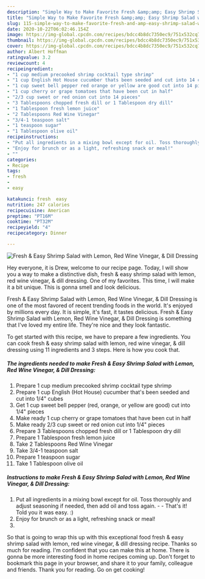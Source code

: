 ```yaml
---
description: "Simple Way to Make Favorite Fresh &amp;amp; Easy Shrimp Salad with Lemon, Red Wine Vinegar, &amp;amp; Dill Dressing"
title: "Simple Way to Make Favorite Fresh &amp;amp; Easy Shrimp Salad with Lemon, Red Wine Vinegar, &amp;amp; Dill Dressing"
slug: 115-simple-way-to-make-favorite-fresh-and-amp-easy-shrimp-salad-with-lemon-red-wine-vinegar-and-amp-dill-dressing
date: 2020-10-22T06:02:46.154Z
image: https://img-global.cpcdn.com/recipes/bdcc4b8dc7350ec9/751x532cq70/fresh-easy-shrimp-salad-with-lemon-red-wine-vinegar-dill-dressing-recipe-main-photo.jpg
thumbnail: https://img-global.cpcdn.com/recipes/bdcc4b8dc7350ec9/751x532cq70/fresh-easy-shrimp-salad-with-lemon-red-wine-vinegar-dill-dressing-recipe-main-photo.jpg
cover: https://img-global.cpcdn.com/recipes/bdcc4b8dc7350ec9/751x532cq70/fresh-easy-shrimp-salad-with-lemon-red-wine-vinegar-dill-dressing-recipe-main-photo.jpg
author: Albert Hoffman
ratingvalue: 3.2
reviewcount: 4
recipeingredient:
- "1 cup medium precooked shrimp cocktail type shrimp"
- "1 cup English Hot House cucumber thats been seeded and cut into 14 cubes"
- "1 cup sweet bell pepper red orange or yellow are good cut into 14 pieces"
- "1 cup cherry or grape tomatoes that have been cut in half"
- "2/3 cup sweet or red onion cut into 14 pieces"
- "3 Tablespoons chopped fresh dill or 1 Tablespoon dry dill"
- "1 Tablespoon fresh lemon juice"
- "2 Tablespoons Red Wine Vinegar"
- "3/4-1 teaspoon salt"
- "1 teaspoon sugar"
- "1 Tablespoon olive oil"
recipeinstructions:
- "Put all ingredients in a mixing bowl except for oil. Toss thoroughly and adjust seasoning if needed, then add oil and toss again.  That&#39;s it! Told you it was easy. :)"
- "Enjoy for brunch or as a light, refreshing snack or meal!"
- ""
categories:
- Recipe
tags:
- fresh
- 
- easy

katakunci: fresh  easy 
nutrition: 247 calories
recipecuisine: American
preptime: "PT16M"
cooktime: "PT32M"
recipeyield: "4"
recipecategory: Dinner

---
```



![Fresh &amp; Easy Shrimp Salad with Lemon, Red Wine Vinegar, &amp; Dill Dressing](https://img-global.cpcdn.com/recipes/bdcc4b8dc7350ec9/751x532cq70/fresh-easy-shrimp-salad-with-lemon-red-wine-vinegar-dill-dressing-recipe-main-photo.jpg)

Hey everyone, it is Drew, welcome to our recipe page. Today, I will show you a way to make a distinctive dish, fresh &amp; easy shrimp salad with lemon, red wine vinegar, &amp; dill dressing. One of my favorites. This time, I will make it a bit unique. This is gonna smell and look delicious.

Fresh &amp; Easy Shrimp Salad with Lemon, Red Wine Vinegar, &amp; Dill Dressing is one of the most favored of recent trending foods in the world. It's enjoyed by millions every day. It is simple, it's fast, it tastes delicious. Fresh &amp; Easy Shrimp Salad with Lemon, Red Wine Vinegar, &amp; Dill Dressing is something that I've loved my entire life. They're nice and they look fantastic.




To get started with this recipe, we have to prepare a few ingredients. You can cook fresh &amp; easy shrimp salad with lemon, red wine vinegar, &amp; dill dressing using 11 ingredients and 3 steps. Here is how you cook that.

<!--inarticleads1-->

##### The ingredients needed to make Fresh &amp; Easy Shrimp Salad with Lemon, Red Wine Vinegar, &amp; Dill Dressing:

1. Prepare 1 cup medium precooked shrimp cocktail type shrimp
1. Prepare 1 cup English (Hot House) cucumber that&#39;s been seeded and cut into 1/4&#34; cubes
1. Get 1 cup sweet bell pepper (red, orange, or yellow are good) cut into 1/4&#34; pieces
1. Make ready 1 cup cherry or grape tomatoes that have been cut in half
1. Make ready 2/3 cup sweet or red onion cut into 1/4&#34; pieces
1. Prepare 3 Tablespoons chopped fresh dill or 1 Tablespoon dry dill
1. Prepare 1 Tablespoon fresh lemon juice
1. Take 2 Tablespoons Red Wine Vinegar
1. Take 3/4-1 teaspoon salt
1. Prepare 1 teaspoon sugar
1. Take 1 Tablespoon olive oil




<!--inarticleads2-->

##### Instructions to make Fresh &amp; Easy Shrimp Salad with Lemon, Red Wine Vinegar, &amp; Dill Dressing:

1. Put all ingredients in a mixing bowl except for oil. Toss thoroughly and adjust seasoning if needed, then add oil and toss again. -  - That&#39;s it! Told you it was easy. :)
1. Enjoy for brunch or as a light, refreshing snack or meal!
1. 




So that is going to wrap this up with this exceptional food fresh &amp; easy shrimp salad with lemon, red wine vinegar, &amp; dill dressing recipe. Thanks so much for reading. I'm confident that you can make this at home. There is gonna be more interesting food in home recipes coming up. Don't forget to bookmark this page in your browser, and share it to your family, colleague and friends. Thank you for reading. Go on get cooking!
